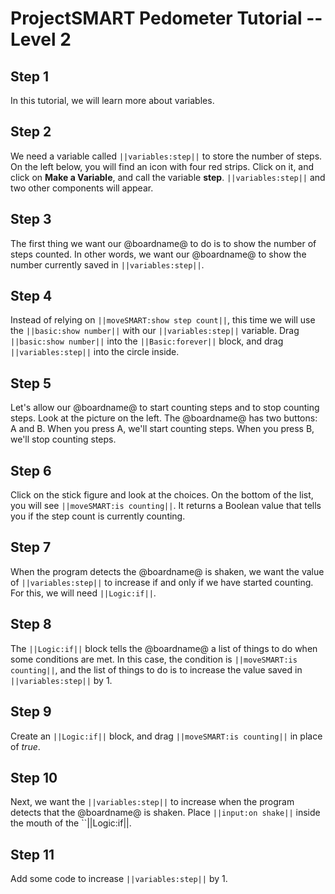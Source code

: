 # ProjectSMART Pedometer Tutorial -- Level 2

## Step 1

In this tutorial, we will learn more about variables.

## Step 2

We need a variable called ``||variables:step||`` to store the number of steps.
On the left below, you will find an icon with four red strips. Click on it, and click on **Make a Variable**, and call the variable **step**.
``||variables:step||`` and two other components will appear.

## Step 3

The first thing we want our @boardname@ to do is to show the number of steps counted.
In other words, we want our @boardname@ to show the number currently saved in ``||variables:step||``.

## Step 4

Instead of relying on ``||moveSMART:show step count||``, this time we will use the ``||basic:show number||`` with our ``||variables:step||`` variable.
Drag ``||basic:show number||`` into the ``||Basic:forever||`` block, and drag ``||variables:step||`` into the circle inside.

## Step 5

Let's allow our @boardname@ to start counting steps and to stop counting steps. Look at the picture on the left. The @boardname@ has two buttons: A and B. When you press A, we'll start counting steps. When you press B, we'll stop counting steps.

## Step 6

Click on the stick figure and look at the choices. On the bottom of the list, you will see ``||moveSMART:is counting||``. It returns a Boolean value that tells you if the step count is currently counting.

## Step 7

When the program detects the @boardname@ is shaken, we want the value of ``||variables:step||`` to increase if and only if we have started counting. For this, we will need ``||Logic:if||``.

## Step 8

The ``||Logic:if||`` block tells the @boardname@ a list of things to do when some conditions are met. In this case, the condition is ``||moveSMART:is counting||``, and the list of things to do is to increase the value saved in ``||variables:step||`` by 1.

## Step 9

Create an ``||Logic:if||`` block, and drag ``||moveSMART:is counting||`` in place of _true_.

## Step 10

Next, we want the ``||variables:step||`` to increase when the program detects that the @boardname@ is shaken.
Place ``||input:on shake||`` inside the mouth of the ``||Logic:if||.

## Step 11

Add some code to increase ``||variables:step||`` by 1.
